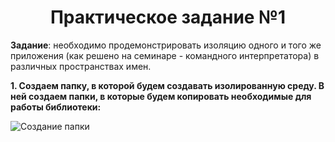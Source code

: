 # **<center>Практическое задание №1</center>**

**Задание**: необходимо продемонстрировать изоляцию одного и того 
же приложения (как решено на семинаре - командного интерпретатора) 
в различных пространствах имен.

**1. Создаем папку, в которой будем создавать изолированную среду. 
В ней создаем папки, в которые будем копировать необходимые для
работы библиотеки:**

![Создание папки](https://i.ibb.co/m6FxnTp/1.png)